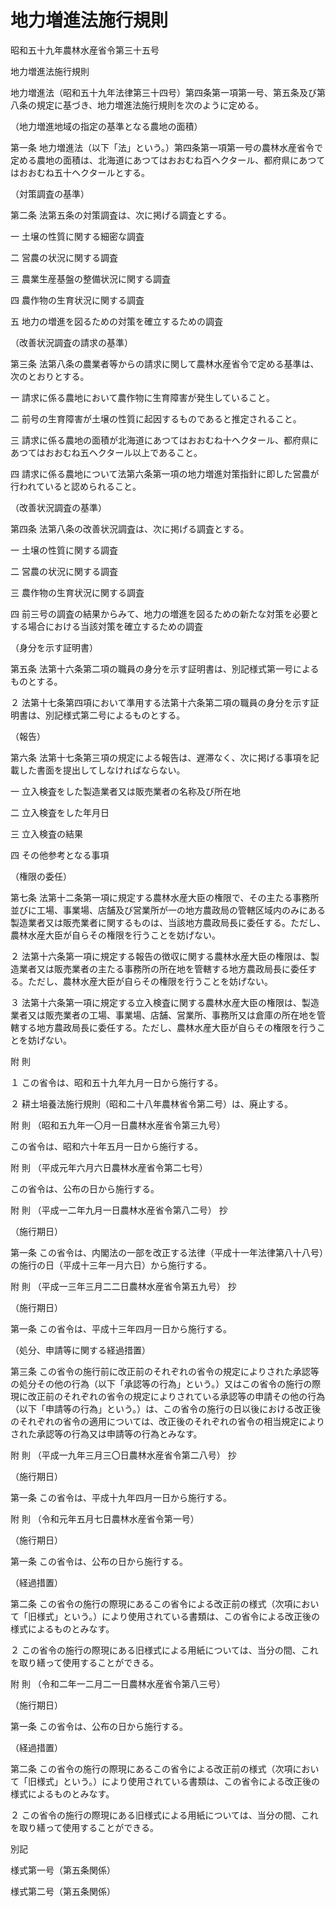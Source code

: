 # 地力増進法施行規則

昭和五十九年農林水産省令第三十五号

地力増進法施行規則

地力増進法（昭和五十九年法律第三十四号）第四条第一項第一号、第五条及び第八条の規定に基づき、地力増進法施行規則を次のように定める。

（地力増進地域の指定の基準となる農地の面積）

第一条 地力増進法（以下「法」という。）第四条第一項第一号の農林水産省令で定める農地の面積は、北海道にあつてはおおむね百ヘクタール、都府県にあつてはおおむね五十ヘクタールとする。

（対策調査の基準）

第二条 法第五条の対策調査は、次に掲げる調査とする。

一 土壌の性質に関する細密な調査

二 営農の状況に関する調査

三 農業生産基盤の整備状況に関する調査

四 農作物の生育状況に関する調査

五 地力の増進を図るための対策を確立するための調査

（改善状況調査の請求の基準）

第三条 法第八条の農業者等からの請求に関して農林水産省令で定める基準は、次のとおりとする。

一 請求に係る農地において農作物に生育障害が発生していること。

二 前号の生育障害が土壌の性質に起因するものであると推定されること。

三 請求に係る農地の面積が北海道にあつてはおおむね十ヘクタール、都府県にあつてはおおむね五ヘクタール以上であること。

四 請求に係る農地について法第六条第一項の地力増進対策指針に即した営農が行われていると認められること。

（改善状況調査の基準）

第四条 法第八条の改善状況調査は、次に掲げる調査とする。

一 土壌の性質に関する調査

二 営農の状況に関する調査

三 農作物の生育状況に関する調査

四 前三号の調査の結果からみて、地力の増進を図るための新たな対策を必要とする場合における当該対策を確立するための調査

（身分を示す証明書）

第五条 法第十六条第二項の職員の身分を示す証明書は、別記様式第一号によるものとする。

２ 法第十七条第四項において準用する法第十六条第二項の職員の身分を示す証明書は、別記様式第二号によるものとする。

（報告）

第六条 法第十七条第三項の規定による報告は、遅滞なく、次に掲げる事項を記載した書面を提出してしなければならない。

一 立入検査をした製造業者又は販売業者の名称及び所在地

二 立入検査をした年月日

三 立入検査の結果

四 その他参考となる事項

（権限の委任）

第七条 法第十二条第一項に規定する農林水産大臣の権限で、その主たる事務所並びに工場、事業場、店舗及び営業所が一の地方農政局の管轄区域内のみにある製造業者又は販売業者に関するものは、当該地方農政局長に委任する。ただし、農林水産大臣が自らその権限を行うことを妨げない。

２ 法第十六条第一項に規定する報告の徴収に関する農林水産大臣の権限は、製造業者又は販売業者の主たる事務所の所在地を管轄する地方農政局長に委任する。ただし、農林水産大臣が自らその権限を行うことを妨げない。

３ 法第十六条第一項に規定する立入検査に関する農林水産大臣の権限は、製造業者又は販売業者の工場、事業場、店舗、営業所、事務所又は倉庫の所在地を管轄する地方農政局長に委任する。ただし、農林水産大臣が自らその権限を行うことを妨げない。

附 則

１ この省令は、昭和五十九年九月一日から施行する。

２ 耕土培養法施行規則（昭和二十八年農林省令第二号）は、廃止する。

附 則 （昭和五九年一〇月一日農林水産省令第三九号）

この省令は、昭和六十年五月一日から施行する。

附 則 （平成元年六月六日農林水産省令第二七号）

この省令は、公布の日から施行する。

附 則 （平成一二年九月一日農林水産省令第八二号） 抄

（施行期日）

第一条 この省令は、内閣法の一部を改正する法律（平成十一年法律第八十八号）の施行の日（平成十三年一月六日）から施行する。

附 則 （平成一三年三月二二日農林水産省令第五九号） 抄

（施行期日）

第一条 この省令は、平成十三年四月一日から施行する。

（処分、申請等に関する経過措置）

第三条 この省令の施行前に改正前のそれぞれの省令の規定によりされた承認等の処分その他の行為（以下「承認等の行為」という。）又はこの省令の施行の際現に改正前のそれぞれの省令の規定によりされている承認等の申請その他の行為（以下「申請等の行為」という。）は、この省令の施行の日以後における改正後のそれぞれの省令の適用については、改正後のそれぞれの省令の相当規定によりされた承認等の行為又は申請等の行為とみなす。

附 則 （平成一九年三月三〇日農林水産省令第二八号） 抄

（施行期日）

第一条 この省令は、平成十九年四月一日から施行する。

附 則 （令和元年五月七日農林水産省令第一号）

（施行期日）

第一条 この省令は、公布の日から施行する。

（経過措置）

第二条 この省令の施行の際現にあるこの省令による改正前の様式（次項において「旧様式」という。）により使用されている書類は、この省令による改正後の様式によるものとみなす。

２ この省令の施行の際現にある旧様式による用紙については、当分の間、これを取り繕って使用することができる。

附 則 （令和二年一二月二一日農林水産省令第八三号）

（施行期日）

第一条 この省令は、公布の日から施行する。

（経過措置）

第二条 この省令の施行の際現にあるこの省令による改正前の様式（次項において「旧様式」という。）により使用されている書類は、この省令による改正後の様式によるものとみなす。

２ この省令の施行の際現にある旧様式による用紙については、当分の間、これを取り繕って使用することができる。

別記

様式第一号（第五条関係）

[](/./pict/2FH00000051584.pdf)

様式第二号（第五条関係）

[](/./pict/2FH00000051585.pdf)
